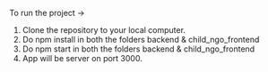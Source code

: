 To run the project ->
1. Clone the repository to your local computer.
2. Do npm install in both the folders backend & child_ngo_frontend
3. Do npm start in both the folders backend & child_ngo_frontend
4. App will be server on port 3000.
